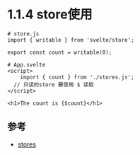 # 1.1.4 store使用


```
# store.js
import { writable } from 'svelte/store';

export const count = writable(0);

# App.svelte
<script>
	import { count } from './stores.js';
  // 只读的store 要使用 $ 读取
</script>

<h1>The count is {$count}</h1>
```


## 参考
- [stores](https://svelte.dev/tutorial/writable-stores)
